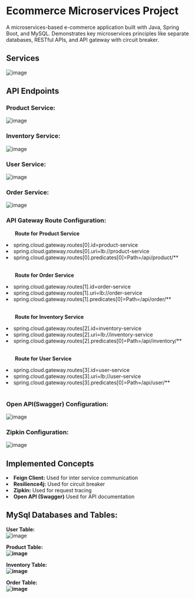 # Ecommerce Microservices Project
A microservices-based e-commerce application built with Java, Spring Boot, and MySQL. Demonstrates key microservices principles like separate databases, RESTful APIs, and API gateway with circuit breaker.

## Services

![image](https://github.com/user-attachments/assets/eb4cef6a-249a-466a-8a02-c177930abda9)

## API Endpoints

### Product Service:

![image](https://github.com/user-attachments/assets/f044812d-abbe-4a0c-85e7-acfa452002f9)

### Inventory Service:

![image](https://github.com/user-attachments/assets/bdd29f67-6eb8-4d08-ade7-05b889dd632b)

### User Service:

![image](https://github.com/user-attachments/assets/27f07200-df84-44c3-a018-677d00befe1e)

### Order Service:

![image](https://github.com/user-attachments/assets/014e1686-7c7a-440c-a57f-28b0d02bf631)


### API Gateway Route Configuration:

<ul><b>Route for Product Service</b></ul>
<li>spring.cloud.gateway.routes[0].id=product-service</li>
<li>spring.cloud.gateway.routes[0].uri=lb://product-service </li>   
<li>spring.cloud.gateway.routes[0].predicates[0]=Path=/api/product/** </li> </br>

<ul><b>Route for Order Service </b></ul>
<li>spring.cloud.gateway.routes[1].id=order-service </li>
<li>spring.cloud.gateway.routes[1].uri=lb://order-service </li>
<li>spring.cloud.gateway.routes[1].predicates[0]=Path=/api/order/** </li> </br>

<ul><b>Route for Inventory Service </b></ul>
<li>spring.cloud.gateway.routes[2].id=inventory-service </li>
<li>spring.cloud.gateway.routes[2].uri=lb://inventory-service </li>
<li>spring.cloud.gateway.routes[2].predicates[0]=Path=/api/inventory/** </li> </br>

<ul><b>Route for User Service </b></ul>
<li>spring.cloud.gateway.routes[3].id=user-service </li>
<li>spring.cloud.gateway.routes[3].uri=lb://user-service </li>
<li>spring.cloud.gateway.routes[3].predicates[0]=Path=/api/user/** </li> </br>


### Open API(Swagger) Configuration:

![image](https://github.com/user-attachments/assets/f38697dd-cd92-4106-90b4-d48fc8231977)


### Zipkin Configuration:

![image](https://github.com/user-attachments/assets/22978675-5709-4c03-bf02-c315d23bcfb4)


## Implemented Concepts
<li><b>Feign Client:</b> Used for inter service communication</li>
<li><b>Resilience4j:</b> Used for circuit breaker </li>
<li><b>Zipkin:</b> Used for request tracing </li>
<li><b>Open API (Swagger)</b> Used for API documentation </li>


## MySql Databases and Tables:

<b>User Table:</b> </br>
![image](https://github.com/user-attachments/assets/ea7d7d77-6ca8-4acf-9da2-62f9f7542538)

<b>Product Table:<b> </br>
![image](https://github.com/user-attachments/assets/d838e264-f978-4071-a837-8542690dc72b)

<b>Inventory Table:</b> </br>
![image](https://github.com/user-attachments/assets/71387ff4-8a14-4877-a9c2-6e2b379e5692)

<b>Order Table:</b> </br>
![image](https://github.com/user-attachments/assets/8a0a933e-4c5f-463f-965b-c6e47c97734d)











